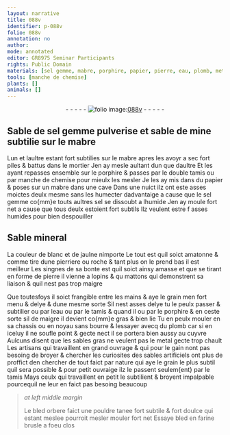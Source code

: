 ```yaml
---
layout: narrative
title: 088v
identifier: p-088v
folio: 088v
annotation: no
author:
mode: annotated
editor: GR8975 Seminar Participants
rights: Public Domain
materials: [sel gemme, mabre, porphire, papier, pierre, eau, plomb, metal, bled orbere, bled, farine]
tools: [manche de chemise]
plants: []
animals: []
---
```


<div class="folio" align="center">- - - - - <a href="http://gallica.bnf.fr/ark:/12148/btv1b10500001g/f182.image" target="_blank"><img src="https://cu-mkp.github.io/2017-workshop-edition/assets/photo-icon.png" alt="folio image: " style="display:inline-block; margin-bottom:-3px;"/>088v</a> - - - - - </div>    

## Sable de <span class="m">sel gemme</span> pulverise et sable de mine subtilie sur le <span class="m">mabre</span>

 
Lun et laultre estant fort subtilies sur le <span class="m">mabre</span> apres les avoyr a sec fort piles & battus dans le mortier Jen ay mesle aultant dun que daultre Et les ayant repasses ensemble sur le <span class="m">porphire</span> & passes par le double tamis ou par <span class="tl">manche de chemise</span> pour mieulx les mesler Je les ay mis dans du <span class="m">papier</span> & poses sur un <span class="m">mabre</span> dans une cave Dans une nuict ilz ont este asses moictes deulx mesme sans les humecter dadvantaige a cause que le <span class="m">sel gemme</span> co{mm}e touts aultres sel se dissoubt a lhumide Jen ay moule fort net a cause que tous deulx estoient fort subtils Ilz veulent estre f asses humides pour bien despouiller
    

## Sable mineral

 
La couleur de blanc et de jaulne nimporte Le tout est quil soict amatonne & comme tire dune pierriere ou roche & tant plus on le prend bas il est meilleur Les singnes de sa bonte est quil soict ainsy amasse et que se tirant en forme de <span class="m">pierre</span> il vienne a lopins & qu mattons qui demonstrent sa liaison & quil nest pas trop maigre
 
Que toutesfoys il soict frangible entre les mains & aye le grain men fort menu & delye & dune mesme sorte Sil nest asses delye tu le peulx passer & subtilier ou par l<span class="m">eau</span> ou par le tamis & quand il ou par le <span class="m">porphire</span> & en ceste sorte sil de maigre il devient co{mm}e gras & bien lie Tu en peulx mouler en sa chassis ou en noyau sans bourre & lessayer avecq du <span class="m">plomb</span> car si en iceluy il ne soufle point & gecte nect il se portera bien aussy au cuyvre Aulcuns disent que les sables gras ne veulent pas le <span class="m">metal</span> gecte trop chault Les <span class="pro">artisans</span> qui travaillent en grand ouvrage & qui pour le gain nont pas besoing de broyer & chercher les curiosites des sables artificiels ont plus de proffict den chercher de tout faict par nature qui aye le grain le plus subtil quil sera possible & pour petit ouvraige ilz le passent seulem{ent} par le tamis Mays ceulx qui travaillent en petit le subtilient & broyent impalpable pourcequil ne leur en faict pas besoing beaucoup
 
> *at left middle margin*
> 
>   Le <span class="m">bled orbere</span> faict une pouldre tanee fort subtile & fort doulce qui estant meslee pourroit mesler mouler fort net Essaye <span class="m">bled</span> en <span class="m">farine</span> brusle a foeu clos
 